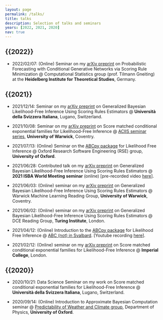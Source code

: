```yaml
---
layout: page
permalink: /talks/
title: talks
description: Selection of talks and seminars
years: [2022, 2021, 2020]
nav: true
---
```


<h2 class="year">{{2022}}</h2>

- 2022/02/07: (Online) Seminar on my [arXiv preprint](https://arxiv.org/abs/2112.08217) on Probabilistic Forecasting with Conditional Generative Networks via Scoring Rule Minimization @ Computational Statistics group (prof. Tilmann Gneiting) at the **Heidelberg Institute for Theoretical Studies**, Germany.


<h2 class="year">{{2021}}</h2>

- 2021/12/14: Seminar on my [arXiv preprint](https://arxiv.org/abs/2104.03889) on Generalized Bayesian Likelihood-Free Inference Using Scoring Rules Estimators @ **Università della Svizzera Italiana**, Lugano, Switzerland.

- 2021/10/08: Seminar on my [arXiv preprint](https://arxiv.org/abs/2012.10903) on Score matched conditional exponential families
for Likelihood-Free Inference @ [ACIIS seminar series](https://warwick.ac.uk/fac/sci/statistics/news/algorithms-seminars/), **University of Warwick**, Coventry.

- 2021/07/13: (Online) Seminar on the [ABCpy package](https://github.com/eth-cscs/abcpy) for Likelihood Free Inference @ Oxford Research Software Engineering (RSE) group, **University of Oxford**.
  
- 2021/06/28: Contributed talk on my [arXiv preprint](https://arxiv.org/abs/2104.03889) on Generalized Bayesian Likelihood-Free Inference Using Scoring Rules Estimators @ **2021 ISBA World Meeting seminar** (online) [pre-recorded video [here](https://www.youtube.com/watch?v=mqlbVzTxgaQ)]. 

- 2021/06/03: (Online) seminar on my [arXiv preprint](https://arxiv.org/abs/2104.03889) on Generalized Bayesian Likelihood-Free Inference Using Scoring Rules Estimators @ Warwick Machine Learning Reading Group, **University of Warwick**, Coventry.

- 2021/06/02: (Online) seminar on my [arXiv preprint](https://arxiv.org/abs/2104.03889) on Generalized Bayesian Likelihood-Free Inference Using Scoring Rules Estimators @ DCE Reading Group, **Turing Institute**, London.

- 2021/04/12: (Online) Introduction to the [ABCpy package](https://github.com/eth-cscs/abcpy) for Likelihood Free Inference @ [ABC (not) in Svalbard](https://sites.google.com/view/abcinsvalbard/home). [Youtube recording [here](https://www.youtube.com/watch?v=cf2uNo0UEBs)].

- 2021/02/12: (Online) seminar on my [arXiv preprint](https://arxiv.org/abs/2012.10903) on Score matched conditional exponential families
for Likelihood-Free Inference @ **Imperial College**, London.
  

<h2 class="year">{{2020}}</h2>

- 2020/10/21: Data Science Seminar on my work on Score matched conditional exponential families
for Likelihood-Free Inference @ **Università della Svizzera Italiana**, Lugano, Switzerland.  
  
- 2020/09/14: (Online) Introduction to Approximate Bayesian Computation seminar @ [Predictability of Weather and Climate group](https://www2.physics.ox.ac.uk/research/predictability-of-weather-and-climate), Department of Physics, **University of Oxford**. 




